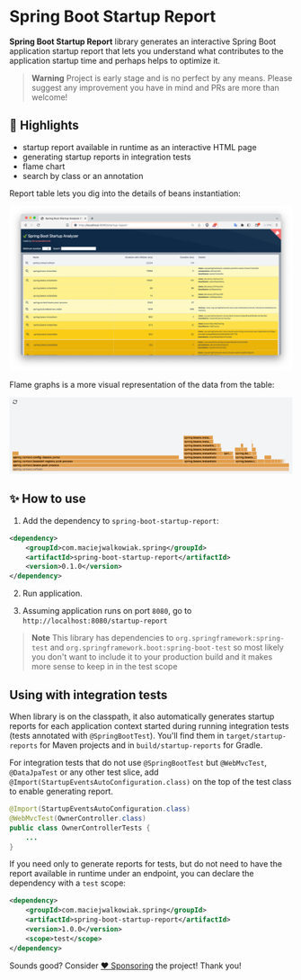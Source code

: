 # Spring Boot Startup Report

**Spring Boot Startup Report** library generates an interactive Spring Boot application startup report that lets you understand 
what contributes to the application startup time and perhaps helps to optimize it.

> **Warning**
> Project is early stage and is no perfect by any means. Please suggest any improvement you have in mind and PRs are more than welcome! 

## 🤩 Highlights

- startup report available in runtime as an interactive HTML page
- generating startup reports in integration tests
- flame chart
- search by class or an annotation

Report table lets you dig into the details of beans instantiation:

![Report](docs/images/table.png)

Flame graphs is a more visual representation of the data from the table:

![Report](docs/images/flamechart.png)

## ✨ How to use

1. Add the dependency to `spring-boot-startup-report`:

```xml
<dependency>
    <groupId>com.maciejwalkowiak.spring</groupId>
    <artifactId>spring-boot-startup-report</artifactId>
    <version>0.1.0</version>
</dependency>
```

2. Run application.

3. Assuming application runs on port `8080`, go to `http://localhost:8080/startup-report`

> **Note**
> This library has dependencies to `org.springframework:spring-test` and `org.springframework.boot:spring-boot-test` so most likely you don't want to include it to your production build and it makes more sense to keep in in the test scope

## Using with integration tests

When library is on the classpath, it also automatically generates startup reports for each application context started during running integration tests (tests annotated with `@SpringBootTest`). 
You'll find them in `target/startup-reports` for Maven projects and in `build/startup-reports` for Gradle.

For integration tests that do not use `@SpringBootTest` but `@WebMvcTest`, `@DataJpaTest` or any other test slice, add `@Import(StartupEventsAutoConfiguration.class)` on the top of the test class to enable generating report.

```java
@Import(StartupEventsAutoConfiguration.class)
@WebMvcTest(OwnerController.class)
public class OwnerControllerTests {
    ...
}
```

If you need only to generate reports for tests, but do not need to have the report available in runtime under an endpoint, you can declare the dependency with a `test` scope:

```xml
<dependency>
    <groupId>com.maciejwalkowiak.spring</groupId>
    <artifactId>spring-boot-startup-report</artifactId>
    <version>1.0.0</version>
    <scope>test</scope>
</dependency>
```

Sounds good? Consider [❤️ Sponsoring](https://github.com/sponsors/maciejwalkowiak) the project! Thank you!
